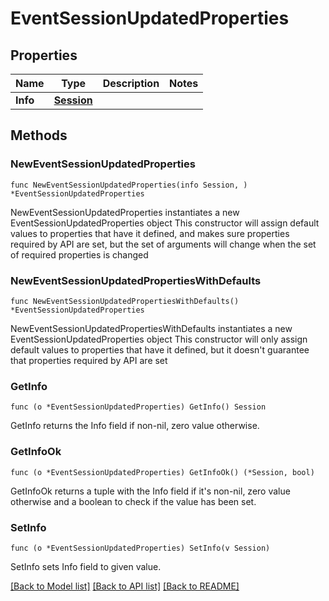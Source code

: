 # EventSessionUpdatedProperties

## Properties

Name | Type | Description | Notes
------------ | ------------- | ------------- | -------------
**Info** | [**Session**](Session.md) |  | 

## Methods

### NewEventSessionUpdatedProperties

`func NewEventSessionUpdatedProperties(info Session, ) *EventSessionUpdatedProperties`

NewEventSessionUpdatedProperties instantiates a new EventSessionUpdatedProperties object
This constructor will assign default values to properties that have it defined,
and makes sure properties required by API are set, but the set of arguments
will change when the set of required properties is changed

### NewEventSessionUpdatedPropertiesWithDefaults

`func NewEventSessionUpdatedPropertiesWithDefaults() *EventSessionUpdatedProperties`

NewEventSessionUpdatedPropertiesWithDefaults instantiates a new EventSessionUpdatedProperties object
This constructor will only assign default values to properties that have it defined,
but it doesn't guarantee that properties required by API are set

### GetInfo

`func (o *EventSessionUpdatedProperties) GetInfo() Session`

GetInfo returns the Info field if non-nil, zero value otherwise.

### GetInfoOk

`func (o *EventSessionUpdatedProperties) GetInfoOk() (*Session, bool)`

GetInfoOk returns a tuple with the Info field if it's non-nil, zero value otherwise
and a boolean to check if the value has been set.

### SetInfo

`func (o *EventSessionUpdatedProperties) SetInfo(v Session)`

SetInfo sets Info field to given value.



[[Back to Model list]](../README.md#documentation-for-models) [[Back to API list]](../README.md#documentation-for-api-endpoints) [[Back to README]](../README.md)


